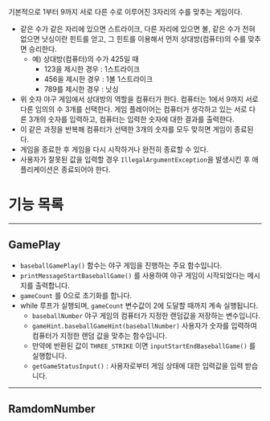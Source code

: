 기본적으로 1부터 9까지 서로 다른 수로 이루어진 3자리의 수를 맞추는 게임이다.

- 같은 수가 같은 자리에 있으면 스트라이크, 다른 자리에 있으면 볼, 같은 수가 전혀 없으면 낫싱이란 힌트를 얻고, 그 힌트를 이용해서 먼저 상대방(컴퓨터)의 수를 맞추면 승리한다.
    - 예) 상대방(컴퓨터)의 수가 425일 때
        - 123을 제시한 경우 : 1스트라이크
        - 456을 제시한 경우 : 1볼 1스트라이크
        - 789를 제시한 경우 : 낫싱
- 위 숫자 야구 게임에서 상대방의 역할을 컴퓨터가 한다. 컴퓨터는 1에서 9까지 서로 다른 임의의 수 3개를 선택한다. 게임 플레이어는 컴퓨터가 생각하고 있는 서로 다른 3개의 숫자를 입력하고, 컴퓨터는 입력한
  숫자에 대한
  결과를 출력한다.
- 이 같은 과정을 반복해 컴퓨터가 선택한 3개의 숫자를 모두 맞히면 게임이 종료된다.
- 게임을 종료한 후 게임을 다시 시작하거나 완전히 종료할 수 있다.
- 사용자가 잘못된 값을 입력할 경우 `IllegalArgumentException`을 발생시킨 후 애플리케이션은 종료되어야 한다.

# 기능 목록

---

## GamePlay

- `baseballGamePlay()` 함수는 야구 게임을 진행하는 주요 함수입니다.
- `printMessageStartBaseballGame()` 를 사용하여 야구 게임이 시작되었다는 메시지를 출력합니다.
- `gameCount` 를 0으로 초기화를 합니다.
- while 루프가 실행되며, `gameCount` 변수값이 2에 도달할 때까지 계속 실행됩니다.
    - `baseballNumber` 야구 게임의 컴퓨터가 지정한 랜덤값을 저장하는 변수입니다.
    - `gameHint.baseballGameHint(baseballNumber)` 사용자가 숫자를 입력하여 컴퓨터가 지정한 랜덤 값을 맞추는 함수입니다.
    - 만약에 반환된 값이 `THREE_STRIKE` 이면 `inputStartEndBaseballGame()` 를 실행합니다.
    - `getGameStatusInput()` : 사용자로부터 게임 상태에 대한 입력값을 입력 받습니다.

---

## RamdomNumber

